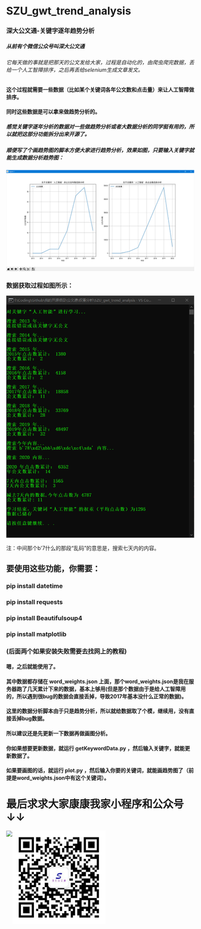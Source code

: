 # SZU_gwt_trend_analysis
### 深大公文通-关键字逐年趋势分析



##### 从前有个微信公众号叫深大公文通

###### 它每天做的事就是把那天的公文发给大家，过程是自动化的，由爬虫爬完数据，丢给一个人工智障排序，之后再丢给selenium生成文章发文。



#### 这个过程就需要一些数据（比如某个关键词各年公文数和点击量）来让人工智障做排序。

#### 同时这些数据是可以拿来做趋势分析的。

##### 感觉关键字逐年分析的数据对一些做趋势分析或者大数据分析的同学挺有用的，所以就把这部分功能拆分出来开源了。

##### 顺便写了个画趋势图的脚本方便大家进行趋势分析，效果如图，只要输入关键字就能生成数据分析趋势图：

![关键字趋势分析](pic/关键字趋势分析.png)

### 数据获取过程如图所示：

![数据获取](pic/数据获取.png)

注：中间那个b'7什么的那段“乱码”的意思是，搜索七天内的内容。



## 要使用这些功能，你需要：

### pip install datetime
### pip install requests
### pip install Beautifulsoup4  
### pip install matplotlib 

### (后面两个如果安装失败需要去找网上的教程)



#### 嗯，之后就能使用了。
#### 其中数据都存储在 word_weights.json 上面，那个word_weights.json是我在服务器跑了几天累计下来的数据，基本上够用(但是那个数据由于是给人工智障用的，所以遇到很bug的数据会直接丢掉，导致2017年基本没什么正常的数据)。

#### 这里的数据分析脚本由于只是趋势分析，所以就给数据取了个模，继续用，没有直接丢掉bug数据。

#### 所以建议还是先更新一下数据再做画图分析。

#### 你如果想要更新数据，就运行 getKeywordData.py ，然后输入关键字，就能更新数据了。

#### 如果要画图的话，就运行 plot.py ，然后输入你要的关键词，就能画趋势图了（前提是word_weights.json中有这个关键词）。



# 最后求求大家康康我家小程序和公众号 ↓↓

<img src="pic/小程序.png" height = "150" div align=left />

<img src="pic/公众号.jpg" height = "250" div align=left />

